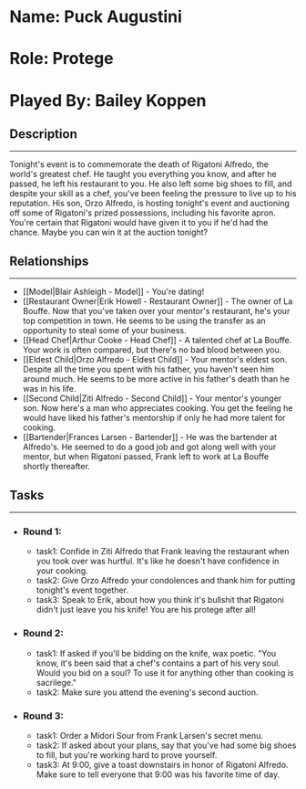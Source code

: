 # Name: Puck Augustini
# Role: Protege
# Played By: Bailey Koppen

## Description
---
Tonight's event is to commemorate the death of Rigatoni Alfredo, the world's greatest chef. He taught you everything you know, and after he passed, he left his restaurant to you. He also left some big shoes to fill, and despite your skill as a chef, you've been feeling the pressure to live up to his reputation. His son, Orzo Alfredo, is hosting tonight's event and auctioning off some of Rigatoni's prized possessions, including his favorite apron. You're certain that Rigatoni would have given it to you if he'd had the chance. Maybe you can win it at the auction tonight?

## Relationships
---
- [[Model|Blair Ashleigh - Model]]  - You're dating!
- [[Restaurant Owner|Erik Howell - Restaurant Owner]]  - The owner of La Bouffe. Now that you've taken over your mentor's restaurant, he's your top competition in town. He seems to be using the transfer as an opportunity to steal some of your business.
- [[Head Chef|Arthur Cooke - Head Chef]]  - A talented chef at La Bouffe. Your work is often compared, but there's no bad blood between you.
- [[Eldest Child|Orzo Alfredo - Eldest Child]]  - Your mentor's eldest son. Despite all the time you spent with his father, you haven't seen him around much. He seems to be more active in his father's death than he was in his life.
- [[Second Child|Ziti Alfredo - Second Child]]  - Your mentor's younger son. Now here's a man who appreciates cooking. You get the feeling he would have liked his father's mentorship if only he had more talent for cooking.
- [[Bartender|Frances Larsen - Bartender]]  - He was the bartender at Alfredo's. He seemed to do a good job and got along well with your mentor, but when Rigatoni passed, Frank left to work at La Bouffe shortly thereafter.

## Tasks
___
- ### Round 1: 
	- task1: Confide in Ziti Alfredo that Frank leaving the restaurant when you took over was hurtful. It's like he doesn't have confidence in your cooking.
	- task2: Give Orzo Alfredo your condolences and thank him for putting tonight's event together.
	- task3: Speak to Erik, about how you think it's bullshit that Rigatoni didn't just leave you his knife! You are his protege after all!
- ### Round 2:
	- task1: If asked if you'll be bidding on the knife, wax poetic. "You know, it's been said that a chef's contains a part of his very soul. Would you bid on a soul? To use it for anything other than cooking is sacrilege."
	- task2: Make sure you attend the evening's second auction.
- ### Round 3:
	- task1: Order a Midori Sour from Frank Larsen's secret menu.
	- task2: If asked about your plans, say that you've had some big shoes to fill, but you're working hard to prove yourself.
	- task3: At 9:00, give a toast downstairs in honor of Rigatoni Alfredo. Make sure to tell everyone that 9:00 was his favorite time of day.